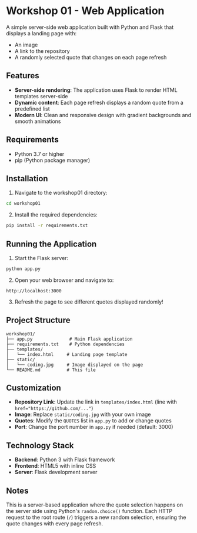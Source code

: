 # Workshop 01 - Web Application

A simple server-side web application built with Python and Flask that displays a landing page with:
- An image
- A link to the repository
- A randomly selected quote that changes on each page refresh

## Features

- **Server-side rendering**: The application uses Flask to render HTML templates server-side
- **Dynamic content**: Each page refresh displays a random quote from a predefined list
- **Modern UI**: Clean and responsive design with gradient backgrounds and smooth animations

## Requirements

- Python 3.7 or higher
- pip (Python package manager)

## Installation

1. Navigate to the workshop01 directory:
```bash
cd workshop01
```

2. Install the required dependencies:
```bash
pip install -r requirements.txt
```

## Running the Application

1. Start the Flask server:
```bash
python app.py
```

2. Open your web browser and navigate to:
```
http://localhost:3000
```

3. Refresh the page to see different quotes displayed randomly!

## Project Structure

```
workshop01/
├── app.py              # Main Flask application
├── requirements.txt    # Python dependencies
├── templates/
│   └── index.html     # Landing page template
├── static/
│   └── coding.jpg     # Image displayed on the page
└── README.md          # This file
```

## Customization

- **Repository Link**: Update the link in `templates/index.html` (line with `href="https://github.com/..."`)
- **Image**: Replace `static/coding.jpg` with your own image
- **Quotes**: Modify the `QUOTES` list in `app.py` to add or change quotes
- **Port**: Change the port number in `app.py` if needed (default: 3000)

## Technology Stack

- **Backend**: Python 3 with Flask framework
- **Frontend**: HTML5 with inline CSS
- **Server**: Flask development server

## Notes

This is a server-based application where the quote selection happens on the server side using Python's `random.choice()` function. Each HTTP request to the root route (`/`) triggers a new random selection, ensuring the quote changes with every page refresh.

